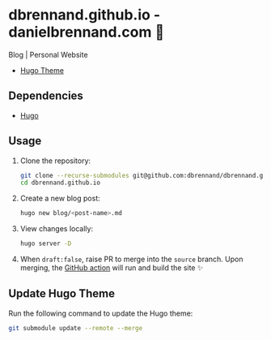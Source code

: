 # dbrennand.github.io - danielbrennand.com 🤖

Blog | Personal Website

* [Hugo Theme](https://github.com/adityatelange/hugo-PaperMod)

## Dependencies

* [Hugo](https://gohugo.io/)

## Usage

1. Clone the repository:

    ```bash
    git clone --recurse-submodules git@github.com:dbrennand/dbrennand.github.io.git
    cd dbrennand.github.io
    ```

2. Create a new blog post:

    ```bash
    hugo new blog/<post-name>.md
    ```

3. View changes locally:

    ```bash
    hugo server -D
    ```

4. When `draft:false`, raise PR to merge into the `source` branch. Upon merging, the [GitHub action](.github/workflows/gh-pages.yml) will run and build the site ✨

## Update Hugo Theme

Run the following command to update the Hugo theme:

```bash
git submodule update --remote --merge
```
